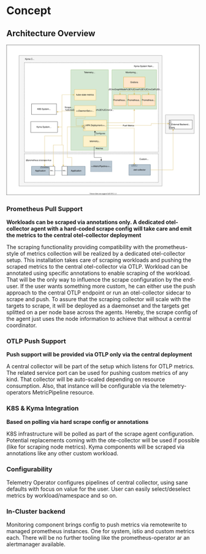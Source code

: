 # Concept

## Architecture Overview

![b](./assets/arch.drawio.svg)

### Prometheus Pull Support

**Workloads can be scraped via annotations only. A dedicated otel-collector agent with a hard-coded scrape config will take care and emit the metrics to the central otel-collector deployment**

The scraping functionality providing compatibility with the prometheus-style of metrics collection will be realized by a dedicated otel-collector setup. This installation takes care of scraping workloads and pushing the scraped metrics to the central otel-collector via OTLP. Workload can be annotated using specific annotations to enable scraping of the workload. That will be the only way to influence the scrape configuration by the end-user. If the user wants something more custom, he can either use the push approach to the central OTLP endpoint or run an otel-collector sidecar to scrape and push.
To assure that the scraping collector will scale with the targets to scrape, it will be deployed as a daemonset and the targets get splitted on a per node base across the agents. Hereby, the scrape config of the agent just uses the node information to achieve that without a central coordinator.

### OTLP Push Support

**Push support will be provided via OTLP only via the central deployment**

A central collector will be part of the setup which listens for OTLP metrics. The related service port can be used for pushing custom metrics of any kind. That collector will be auto-scaled depending on resource consumption. Also, that instance will be configurable via the telemetry-operators MetricPipeline resource.

### K8S & Kyma Integration

**Based on polling via hard scrape config or annotations**

K8S infrastructure will be polled as part of the scrape agent configuration. Potential replacements coming with the ote-collector will be used if possible (like for scraping node metrics). Kyma components will be scraped via annotations like any other custom workload.

### Configurability

Telemetry Operator configures pipelines of central collector, using sane defaults with focus on value for the user. User can easily select/deselect metrics by workload/namespace and so on.

### In-Cluster backend

Monitoring component brings config to push metrics via remotewrite to managed prometheus instances. One for system, istio and custom metrics each. There will be no further tooling like the prometheus-operator ar an alertmanager available.
